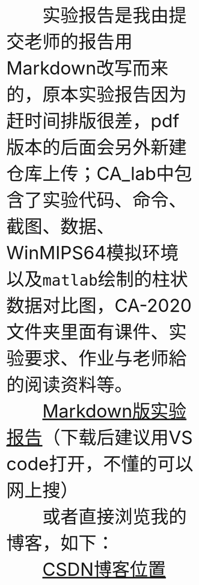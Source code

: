 <font size=10>&emsp;&emsp;实验报告是我由提交老师的报告用Markdown改写而来的，原本实验报告因为赶时间排版很差，pdf版本的后面会另外新建仓库上传；CA_lab中包含了实验代码、命令、截图、数据、WinMIPS64模拟环境以及``matlab``绘制的柱状数据对比图，CA-2020文件夹里面有课件、实验要求、作业与老师給的阅读资料等。<br>
&emsp;&emsp;<a href="./CA_lab/The_experimental_report_of_Computer_Architecture_of_Hefei_University_of_Technology.md" target="_blank">Markdown版实验报告</a>（下载后建议用VS code打开，不懂的可以网上搜）<br>
&emsp;&emsp;或者直接浏览我的博客，如下：<br>
&emsp;&emsp;<a href="https://blog.csdn.net/u25th_engineer/article/details/107117773" target="_blank">CSDN博客位置</a>
</font>